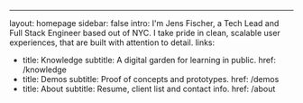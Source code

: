 ---
layout: homepage
sidebar: false
intro: I'm Jens Fischer, a Tech Lead and Full Stack Engineer based out of NYC. I take pride in clean, scalable user experiences, that are built with attention to detail.
links:
  - title: Knowledge
    subtitle: A digital garden for learning in public.
    href: /knowledge
  - title: Demos
    subtitle: Proof of concepts and prototypes.
    href: /demos
  - title: About
    subtitle: Resume, client list and contact info.
    href: /about